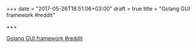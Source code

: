 +++
date = "2017-05-26T18:51:06+03:00"
draft = true
title = "Golang GUI framework  #reddit"

+++

<p><a href="https://t.co/PcjIIGq51D">Golang GUI framework  #reddit</a></p>